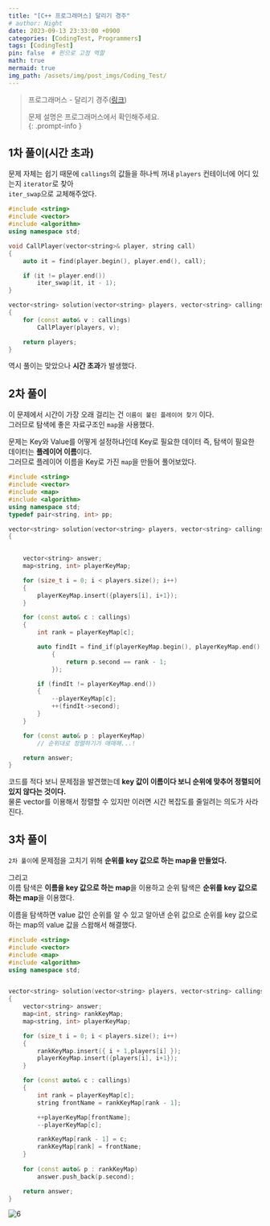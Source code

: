 ```yaml
---
title: "[C++ 프로그래머스] 달리기 경주"
# author: Night
date: 2023-09-13 23:33:00 +0900
categories: [CodingTest, Programmers]
tags: [CodingTest]
pin: false  # 핀으로 고정 역할
math: true
mermaid: true
img_path: /assets/img/post_imgs/Coding_Test/
---
```


> 프로그래머스 - 달리기 경주([링크](https://school.programmers.co.kr/learn/courses/30/lessons/178871))  
>
> 문제 설명은 프로그래머스에서 확인해주세요.  
{: .prompt-info }  

## 1차 풀이(시간 초과)

문제 자체는 쉽기 때문에 `callings`의 값들을 하나씩 꺼내 `players` 컨테이너에 어디 있는지 `iterator`로 찾아  
`iter_swap`으로 교체해주었다.  

```cpp
#include <string>
#include <vector>
#include <algorithm>
using namespace std;

void CallPlayer(vector<string>& player, string call)
{
    auto it = find(player.begin(), player.end(), call);

    if (it != player.end())
        iter_swap(it, it - 1);
}

vector<string> solution(vector<string> players, vector<string> callings)
{
    for (const auto& v : callings)
        CallPlayer(players, v);

    return players;
}
```

역시 풀이는 맞았으나 **시간 초과**가 발생했다.  

## 2차 풀이

이 문제에서 시간이 가장 오래 걸리는 건 `이름이 불린 플레이어 찾기` 이다.  
그러므로 탐색에 좋은 자료구조인 `map`을 사용했다.  

문제는 Key와 Value를 어떻게 설정하냐인데 Key로 필요한 데이터 즉, 탐색이 필요한 데이터는 **플레이어 이름**이다.  
그러므로 플레이어 이름을 Key로 가진 `map`을 만들어 풀어보았다.  

```cpp
#include <string>
#include <vector>
#include <map>
#include <algorithm>
using namespace std;
typedef pair<string, int> pp;

vector<string> solution(vector<string> players, vector<string> callings)
{
    

    vector<string> answer;
    map<string, int> playerKeyMap;

    for (size_t i = 0; i < players.size(); i++)
    {
        playerKeyMap.insert({players[i], i+1});
    }

    for (const auto& c : callings)
    {
        int rank = playerKeyMap[c];

        auto findIt = find_if(playerKeyMap.begin(), playerKeyMap.end(), [&](const pp& p)
            {
                return p.second == rank - 1;
            });

        if (findIt != playerKeyMap.end())
        {
            --playerKeyMap[c];
            ++(findIt->second);
        }
    }

    for (const auto& p : playerKeyMap)
        // 순위대로 정렬하기가 애매해...!

    return answer;
}

```

코드를 적다 보니 문제점을 발견했는데 **key 값이 이름이다 보니 순위에 맞추어 정렬되어 있지 않다는 것이다.**  
물론 vector를 이용해서 정렬할 수 있지만 이러면 시간 복잡도를 줄일려는 의도가 사라진다.  

## 3차 풀이

`2차 풀이`에 문제점을 고치기 위해 **순위를 key 값으로 하는 map을 만들었다.**  

그리고  
이름 탐색은 **이름을 key 값으로 하는 map**을 이용하고 순위 탐색은 **순위를 key 값으로 하는 map**을 이용했다.  

이름을 탐색하면 value 값인 순위를 알 수 있고 알아낸 순위 값으로 순위를 key 값으로 하는 map의 value 값을 스왑해서 해결했다.  

```cpp
#include <string>
#include <vector>
#include <map>
#include <algorithm>
using namespace std;


vector<string> solution(vector<string> players, vector<string> callings)
{
    vector<string> answer;
    map<int, string> rankKeyMap;
    map<string, int> playerKeyMap;

    for (size_t i = 0; i < players.size(); i++)
    {
        rankKeyMap.insert({ i + 1,players[i] });
        playerKeyMap.insert({players[i], i+1});
    }

    for (const auto& c : callings)
    {
        int rank = playerKeyMap[c];
        string frontName = rankKeyMap[rank - 1];

        ++playerKeyMap[frontName];
        --playerKeyMap[c];

        rankKeyMap[rank - 1] = c;
        rankKeyMap[rank] = frontName;
    }
    
    for (const auto& p : rankKeyMap)
        answer.push_back(p.second);

    return answer;
}
```

![6](6.png)  